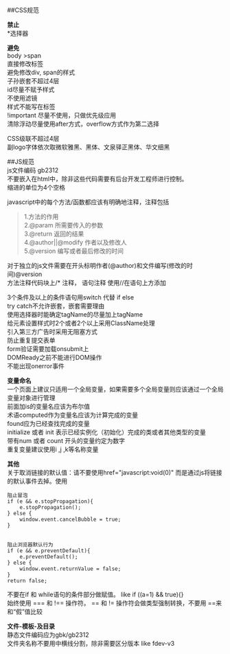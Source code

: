 ##CSS规范

**禁止**      
*选择器      
		
**避免**    
body >span     
直接修改标签			
避免修改div, span的样式       
子孙嵌套不超过4层      
id尽量不赋予样式     
不使用滤镜		
样式不能写在标签     
!important 尽量不使用，只做优先级应用    
清除浮动尽量使用after方式，overflow方式作为第二选择

CSS级联不超过4层    
副logo字体依次取微软雅黑、黑体、文泉驿正黑体、华文细黑      


##JS规范      
js文件编码 gb2312     
不要嵌入在html中，除非这些代码需要有后台开发工程师进行控制。    
缩进的单位为4个空格       

javascript中的每个方法/函数都应该有明确地注释，注释包括   
> 1.方法的作用    
> 2.@param 所需要传入的参数   
> 3.@return 返回的结果  
> 4.@author||@modify  作者以及修改人  
> 5.@version 编写或者最后修改的时间

对于独立的js文件需要在开头标明作者(@author)和文件编写(修改的时间)@version   
方法注释代码块上/* 注释， 语句注释 使用//在语句上方添加         

3个条件及以上的条件语句用switch 代替 if else    
try catch不允许嵌套，嵌套需要理由    
使用选择器时能确定tagName的尽量加上tagName    
给元素设置样式时2个或者2个以上采用ClassName处理     
引入第三方广告时采用无阻塞方式    
防止重复提交表单     
form验证需要加载onsubmit上     
DOMReady之前不能进行DOM操作    
不能出现onerror事件       


**变量命名**      
一个页面上建议只适用一个全局变量，如果需要多个全局变量则应该通过一个全局变量对象进行管理      
前面加is的变量名应该为布尔值     
术语computed作为变量名应该为计算完成的变量     
found应为已经查找完成的变量     
initialize 或者 init 表示已经实例化（初始化）完成的类或者其他类型的变量    
带有num 或者 count 开头的变量约定为数字     
重复变量建议使用i ,j ,k等名称变量     

**其他**    
关于取消链接的默认值：请不要使用href="javascript:void(0)" 而是通过js将链接的默认事件去掉。使用    

```
阻止冒泡
if (e && e.stopPropagation){
	e.stopPropagation();
} else {
	window.event.cancelBubble = true;
}


阻止浏览器默认行为
if (e && e.preventDefault){
	e.preventDefault();
} else {
	window.event.returnValue = false;
}
return false;
```    
不要在if 和 while语句的条件部分做赋值。 like if ((a=1) && true){}   
始终使用 === 和 !== 操作符。 == 和 != 操作符会做类型强制转换，不要用 ==来和“假”值比较     

**文件-模板-及目录**    
静态文件编码应为gbk/gb2312    
文件夹名称不要用中横线分割，除非需要区分版本 like fdev-v3    
